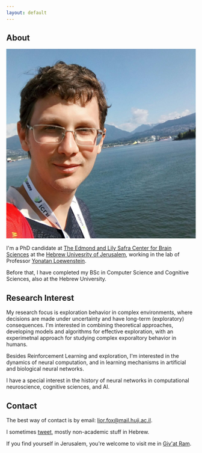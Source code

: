```yaml
---
layout: default
---
```


## About

<img class="profile-picture" src="avatarsquare.jpg">

I'm a PhD candidate at [The Edmond and Lily Safra Center for Brain Sciences](https://elsc.huji.ac.il) at the [Hebrew Univesrity of Jerusalem](https://new.huji.ac.il/), working in the lab of Professor [Yonatan Loewenstein](https://loewenstein.huji.ac.il/). 

Before that, I have completed my BSc in Computer Science and Cognitive Sciences, also at the Hebrew University.

## Research Interest
My research focus is exploration behavior in complex environments, where decisions are made under uncertainty and have long-term (exploratory) consequences. I'm interested in combining theoretical approaches, developing models and algorithms for effective exploration, with an experimetnal approach for studying complex exporaltory behavior in humans.

Besides Reinforcement Learning and exploration, I'm interested in the dynamics of neural computation, and in learning mechanisms in artificial and biological neural networks.

I have a special interest in the history of neural networks in computational neuroscience, cognitive sciences, and AI.

## Contact
The best way of contact is by email: [lior.fox@mail.huji.ac.il](mailto:lior.fox@mail.huji.ac.il). 

I sometimes [tweet](https://twitter.com/__lfx), mostly non-academic stuff in Hebrew.

If you find yourself in Jerusalem, you're welcome to visit me in [Giv'at Ram](https://goo.gl/maps/KcUpnmyK6838Gw8b6).